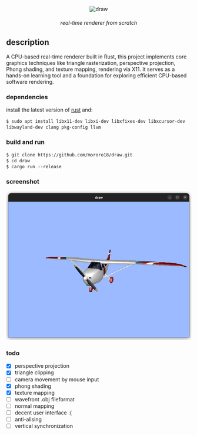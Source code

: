 
<p align="center">
<picture>
  <source width="300" media="(prefers-color-scheme: dark)" srcset="https://raw.githubusercontent.com/mororo18/draw/main/readme/logo-dark-mode.png">
  <source width="300" media="(prefers-color-scheme: light)" srcset="https://raw.githubusercontent.com/mororo18/draw/main/readme/logo-light-mode.png">
  <img alt="draw">
</picture>
</p>

<h6 align="center">
  real-time renderer from scratch 
</h6>

## description
A CPU-based real-time renderer built in Rust, this project implements core graphics techniques like triangle rasterization, perspective projection, Phong shading, and texture mapping, rendering via X11. It serves as a hands-on learning tool and a foundation for exploring efficient CPU-based software rendering.

### dependencies
install the latest version of [rust](https://www.rust-lang.org/tools/install) and:
```console
$ sudo apt install libx11-dev libxi-dev libxfixes-dev libxcursor-dev libwayland-dev clang pkg-config llvm
```
### build and run
```console
$ git clone https://github.com/mororo18/draw.git
$ cd draw
$ cargo run --release
```

### screenshot

![alt text](https://github.com/mororo18/draw/blob/main/readme/airplane.png?raw=true)

### todo

- [x] perspective projection
- [x] triangle clipping
- [ ] camera movement by mouse input
- [x] phong shading
- [x] texture mapping
- [ ] wavefront .obj fileformat
- [ ] normal mapping
- [ ] decent user interface :(
- [ ] anti-alising
- [ ] vertical synchronization 
